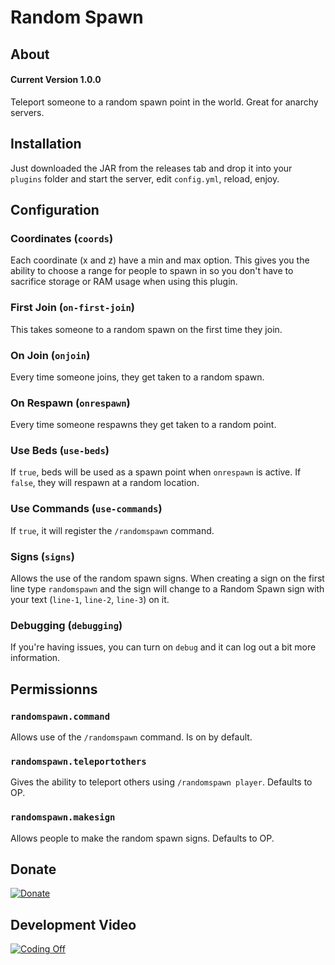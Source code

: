 # Random Spawn
## About
#### Current Version 1.0.0
Teleport someone to a random spawn point in the world. Great for anarchy servers.

## Installation
Just downloaded the JAR from the releases tab and drop it into your `plugins` folder and start the server, edit `config.yml`, reload, enjoy.

## Configuration
### Coordinates (`coords`)
Each coordinate (x and z) have a min and max option. This gives you the ability to choose a range for people to spawn in so you don't have to sacrifice storage or RAM usage when using this plugin.

### First Join (`on-first-join`)
This takes someone to a random spawn on the first time they join.

### On Join (`onjoin`)
Every time someone joins, they get taken to a random spawn.

### On Respawn (`onrespawn`)
Every time someone respawns they get taken to a random point.

### Use Beds (`use-beds`)
If `true`, beds will be used as a spawn point when `onrespawn` is active. If `false`, they will respawn at a random location.

### Use Commands (`use-commands`)
If `true`, it will register the `/randomspawn` command.

### Signs (`signs`)
Allows the use of the random spawn signs. When creating a sign on the first line type  `randomspawn` and the sign will change to a Random Spawn sign with your text (`line-1`, `line-2`, `line-3`) on it.

### Debugging (`debugging`)
If you're having issues, you can turn on `debug` and it can log out a bit more information.

## Permissionns
### `randomspawn.command`
Allows use of the `/randomspawn` command. Is on by default.

### `randomspawn.teleportothers`
Gives the ability to teleport others using `/randomspawn player`. Defaults to OP.

### `randomspawn.makesign`
Allows people to make the random spawn signs. Defaults to OP.

## Donate
[![Donate](https://az743702.vo.msecnd.net/cdn/kofi1.png?v=f)](https://ko-fi.com/636QU7F12V5F)

## Development Video
[![Coding Off](https://img.youtube.com/vi/reXJ8JbS2kU/0.jpg)](https://www.youtube.com/watch?v=reXJ8JbS2kU)
